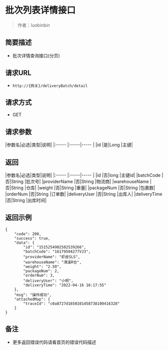 # 批次列表详情接口

> 作者：luobinbin

## 简要描述

- 批次详情查询接口(分页)

## 请求URL
- `http://{网关}/deliveryBatch/detail`
  
## 请求方式
- GET

## 请求参数

|参数名|必选|类型|说明|
|:-----  |:-----|-----                  |
|id |是|Long  |主键|


## 返回

|参数名|必选|类型|说明|
|:-----  |:-----|-----                  |
|id |否|long  |主键id|
|batchCode |否|String  |批次号|
|providerName |否|String  |物流商|
|warehouseName |否|String  |仓库|
|weight |否|String  |重量|
|packageNum |否|String  |包裹数|
|orderNum |否|String  |订单数|
|deliveryUser |否|String  |出库人|
|deliveryTime |否|String  |出库时间|


## 返回示例 

``` 
{
    "code": 200,
    "success": true,
    "data": {
        "id": "1515254902502539266",
        "batchCode": "16179504277VJ3",
        "providerName": "虾皮SLS",
        "warehouseName": "清溪R仓",
        "weight": "2.50",
        "packageNum": 2,
        "orderNum": 3,
        "deliveryUser": "小明",
        "deliveryTime": "2022-04-16 16:17:55"
    },
    "msg": "操作成功",
    "attachedMap": {
        "traceId": "c0a8727d1650101458738100416328"
    }
}
```


## 备注 

- 更多返回错误代码请看首页的错误代码描述